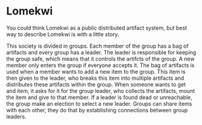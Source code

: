 # Lomekwi

You could think Lomekwi as a public distributed artifact system, but best way to describe Lomekwi is with a little story.

This society is divided in groups. Each member of the group has a bag of artifacts and every group has a leader. The leader is responsible for keeping the group safe, which means that it controls the artifcts of the group. A new member only enters the group if everyone accepts it. The bag of artifacts is used when a member wants to add a new item to the group. This item is then given to the leader, who breaks this item into multiple artifacts and distributes these artifacts within the group. When someone wants to get and item, it asks for it for the group leader, who collects the artifacts, mount the item and give to that member. If a leader is found dead or unreachable, the group make an election to select a new leader. Groups can share items with each other, they do that by establishing connections between group leaders.
